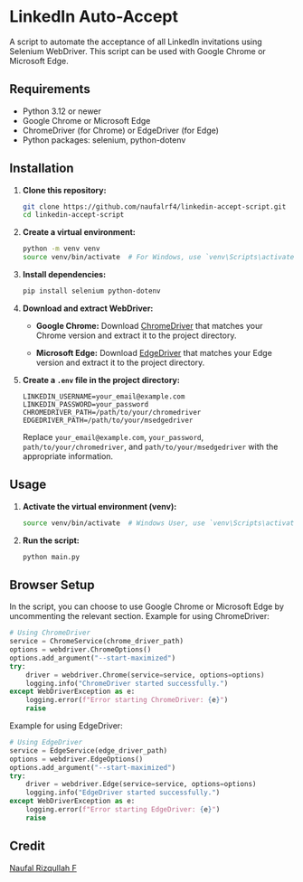 # LinkedIn Auto-Accept

A script to automate the acceptance of all LinkedIn invitations using Selenium WebDriver. This script can be used with Google Chrome or Microsoft Edge.

## Requirements

- Python 3.12 or newer
- Google Chrome or Microsoft Edge
- ChromeDriver (for Chrome) or EdgeDriver (for Edge)
- Python packages: selenium, python-dotenv

## Installation

1. **Clone this repository:**

   ```bash
   git clone https://github.com/naufalrf4/linkedin-accept-script.git
   cd linkedin-accept-script
   ```

2. **Create a virtual environment:**

   ```bash
   python -m venv venv
   source venv/bin/activate  # For Windows, use `venv\Scripts\activate`
   ```

3. **Install dependencies:**

   ```bash
   pip install selenium python-dotenv
   ```

4. **Download and extract WebDriver:**

   - **Google Chrome:**
     Download [ChromeDriver](https://sites.google.com/chromium.org/driver/downloads) that matches your Chrome version and extract it to the project directory.

   - **Microsoft Edge:**
     Download [EdgeDriver](https://developer.microsoft.com/en-us/microsoft-edge/tools/webdriver/) that matches your Edge version and extract it to the project directory.

5. **Create a `.env` file in the project directory:**

   ```dotenv
   LINKEDIN_USERNAME=your_email@example.com
   LINKEDIN_PASSWORD=your_password
   CHROMEDRIVER_PATH=/path/to/your/chromedriver
   EDGEDRIVER_PATH=/path/to/your/msedgedriver
   ```

   Replace `your_email@example.com`, `your_password`, `path/to/your/chromedriver`, and `path/to/your/msedgedriver` with the appropriate information.

## Usage

1. **Activate the virtual environment (venv):**

   ```bash
   source venv/bin/activate  # Windows User, use `venv\Scripts\activate`
   ```

2. **Run the script:**

   ```bash
   python main.py
   ```

## Browser Setup

In the script, you can choose to use Google Chrome or Microsoft Edge by uncommenting the relevant section. Example for using ChromeDriver:

```python
# Using ChromeDriver
service = ChromeService(chrome_driver_path)
options = webdriver.ChromeOptions()
options.add_argument("--start-maximized")
try:
    driver = webdriver.Chrome(service=service, options=options)
    logging.info("ChromeDriver started successfully.")
except WebDriverException as e:
    logging.error(f"Error starting ChromeDriver: {e}")
    raise
```

Example for using EdgeDriver:

```python
# Using EdgeDriver
service = EdgeService(edge_driver_path)
options = webdriver.EdgeOptions()
options.add_argument("--start-maximized")
try:
    driver = webdriver.Edge(service=service, options=options)
    logging.info("EdgeDriver started successfully.")
except WebDriverException as e:
    logging.error(f"Error starting EdgeDriver: {e}")
    raise
```

## Credit

[Naufal Rizqullah F](https://github.com/naufalrf4)
